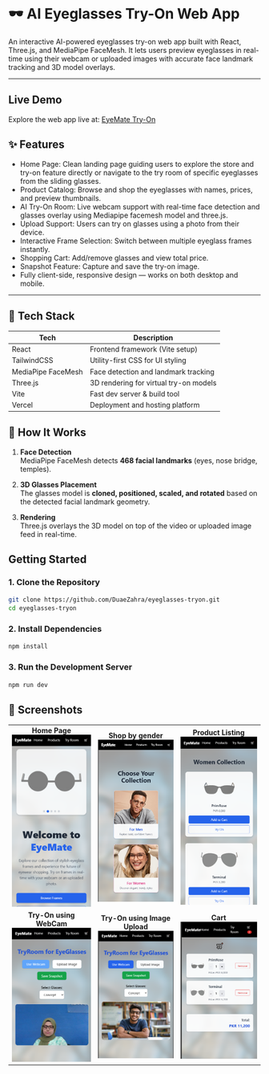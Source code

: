 # 🕶️ AI Eyeglasses Try-On Web App

An interactive AI-powered eyeglasses try-on web app built with React, Three.js, and MediaPipe FaceMesh.
It lets users preview eyeglasses in real-time using their webcam or uploaded images with accurate face landmark tracking and 3D model overlays.

---

##  Live Demo
Explore the web app live at: [EyeMate Try-On](https://eyeglasses-tryon.vercel.app/)

## ✨ Features

- Home Page: Clean landing page guiding users to explore the store and try-on feature directly or navigate to the try room of specific eyeglasses from the sliding glasses.
- Product Catalog: Browse and shop the eyeglasses with names, prices, and preview thumbnails.
- AI Try-On Room: Live webcam support with real-time face detection and glasses overlay using Mediapipe facemesh model and three.js.
- Upload Support: Users can try on glasses using a photo from their device.
- Interactive Frame Selection: Switch between multiple eyeglass frames instantly.
- Shopping Cart: Add/remove glasses and view total price.
- Snapshot Feature: Capture and save the try-on image.
- Fully client-side, responsive design — works on both desktop and mobile.

---

## 🔧 Tech Stack

| Tech        | Description                           |
|-------------|---------------------------------------|
| React       | Frontend framework (Vite setup)       |
| TailwindCSS | Utility-first CSS for UI styling      |
| MediaPipe FaceMesh | Face detection and landmark tracking |
| Three.js    | 3D rendering for virtual try-on models|
| Vite        | Fast dev server & build tool          |
| Vercel      | Deployment and hosting platform       |

## 🧠 How It Works

1. **Face Detection**  
   MediaPipe FaceMesh detects **468 facial landmarks** (eyes, nose bridge, temples).

2. **3D Glasses Placement**  
   The glasses model is **cloned, positioned, scaled, and rotated** based on the detected facial landmark geometry.

3. **Rendering**  
   Three.js overlays the 3D model on top of the video or uploaded image feed in real-time.


##  Getting Started

### 1. Clone the Repository

```bash
git clone https://github.com/DuaeZahra/eyeglasses-tryon.git
cd eyeglasses-tryon
```

### 2. Install Dependencies

```bash
npm install
```

### 3. Run the Development Server

```bash
npm run dev
```



## 📸 Screenshots

<table>
  <tr>
    <td align="center">
      <strong>Home Page</strong><br/>
      <img src="public/screenshots/home.png" width="300"/>
    </td>
    <td align="center">
      <strong>Shop by gender</strong><br/>
      <img src="public/screenshots/products.png" width="300"/>
    </td>
    <td align="center">
      <strong>Product Listing</strong><br/>
      <img src="public/screenshots/products2.png" width="300"/>
    </td>
  </tr>
  <tr>
  <td align="center">
      <strong>Try-On using WebCam</strong><br/>
      <img src="public/screenshots/tryon.png" width="300"/>
    </td>
    <td align="center">
      <strong>Try-On using Image Upload</strong><br/>
      <img src="public/screenshots/tryon2.png" width="300"/>
    </td>
    <td align="center">
      <strong>Cart</strong><br/>
      <img src="public/screenshots/cart.png" width="300"/>
    </td>
  </tr>
</table>


